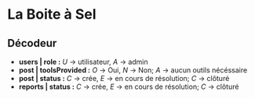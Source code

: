 # La Boite à Sel

## Décodeur
- **users | role :** *U* -> utilisateur, *A* -> admin
- **post | toolsProvided :** *O* -> Oui, *N* -> Non; *A* -> aucun outils nécéssaire
- **post | status :** *C* -> crée, *E* -> en cours de résolution; *C* -> clôturé
- **reports | status :** *C* -> crée, *E* -> en cours de résolution; *C* -> clôturé
